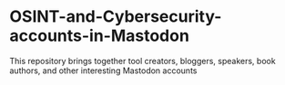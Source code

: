 # OSINT-and-Cybersecurity-accounts-in-Mastodon
This repository brings together tool creators, bloggers, speakers, book authors, and other interesting Mastodon accounts
